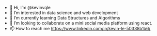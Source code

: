 - 👋 Hi, I’m @kevinvqle
- 👀 I’m interested in data science and web development
- 🌱 I’m currently learning Data Structures and Algorithms 
- 💞️ I’m looking to collaborate on a mini social media platform using react.
- 📫 How to reach me https://www.linkedin.com/in/kevin-le-50338b1b6/

<!---
kevinvqle/kevinvqle is a ✨ special ✨ repository because its `README.md` (this file) appears on your GitHub profile.
You can click the Preview link to take a look at your changes.
--->
